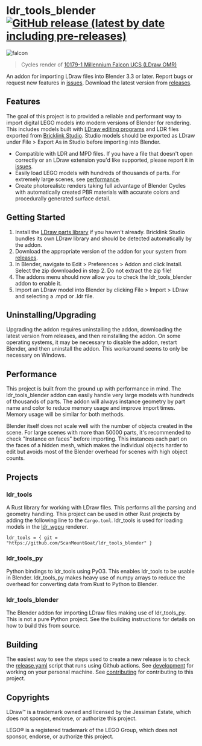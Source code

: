 # ldr_tools_blender [![GitHub release (latest by date including pre-releases)](https://img.shields.io/github/v/release/ScanMountGoat/ldr_tools_blender?include_prereleases)](https://github.com/ScanMountGoat/ldr_tools_blender/releases/latest)

![falcon](https://user-images.githubusercontent.com/23301691/225458929-e1870792-6125-443b-af49-fc047b6c8167.jpg)
> Cycles render of [10179-1 Millennium Falcon UCS (LDraw OMR)](https://omr.ldraw.org/files/347)

An addon for importing LDraw files into Blender 3.3 or later. Report bugs or request new features in [issues](https://github.com/ScanMountGoat/ldr_tools_blender/issues). Download the latest version from [releases](https://github.com/ScanMountGoat/ldr_tools_blender/releases).

## Features
The goal of this project is to provided a reliable and performant way to import digital LEGO models into modern versions of Blender for rendering. This includes models built with [LDraw editing programs](https://www.ldraw.org/downloads-2/third-party-software.html) and LDR files exported from [Bricklink Studio](https://www.bricklink.com/v3/studio/download.page). Studio models should be exported as LDraw under File > Export As in Studio before importing into Blender.

* Compatible with LDR and MPD files. If you have a file that doesn't open correctly or an LDraw extension you'd like supported, please report it in [issues](https://github.com/ScanMountGoat/ldr_tools_blender/issues).
*  Easily load LEGO models with hundreds of thousands of parts. For extremely large scenes, see [performance](#performance).
* Create photorealistc renders taking full advantage of Blender Cycles with automatically created PBR materials with accurate colors and procedurally generated surface detail. 

## Getting Started
1. Install the [LDraw parts library](https://www.ldraw.org/help/getting-started.html) if you haven't already. Bricklink Studio bundles its own LDraw library and should be detected automatically by the addon.
2. Download the appropriate version of the addon for your system from [releases](https://github.com/ScanMountGoat/ldr_tools_blender/releases).
3. In Blender, navigate to Edit > Preferences > Addon and click Install. Select the zip downloaded in step 2. Do not extract the zip file!
4. The addons menu should now allow you to check the ldr_tools_blender addon to enable it.
5. Import an LDraw model into Blender by clicking File > Import > LDraw and selecting a .mpd or .ldr file.

## Uninstalling/Upgrading
Upgrading the addon requires uninstalling the addon, downloading the latest version from releases, and then reinstalling the addon. On some operating systems, it may be necessary to disable the addon, restart Blender, and then uninstall the addon. This workaround seems to only be necessary on Windows.

## Performance
This project is built from the ground up with performance in mind. The ldr_tools_blender addon can easily handle very large models with hundreds of thousands of parts. The addon will always instance geometry by part name and color to reduce memory usage and improve import times. Memory usage will be similar for both methods.

Blender itself does not scale well with the number of objects created in the scene. For large scenes with more than 50000 parts, it's recommended to check "Instance on faces" before importing. This instances each part on the faces of a hidden mesh, which makes the individual objects harder to edit but avoids most of the Blender overhead for scenes with high object counts.

## Projects
### ldr_tools
A Rust library for working with LDraw files. This performs all the parsing and geometry handling. This project can be used in 
other Rust projects by adding the following line to the `Cargo.toml`. ldr_tools is used for loading models in the [ldr_wgpu](https://github.com/ScanMountGoat/ldr_wgpu) renderer.  

`ldr_tools = { git = "https://github.com/ScanMountGoat/ldr_tools_blender" }` 

### ldr_tools_py
Python bindings to ldr_tools using PyO3. This enables ldr_tools to be usable in Blender. ldr_tools_py makes heavy use of numpy arrays 
to reduce the overhead for converting data from Rust to Python to Blender.

### ldr_tools_blender
The Blender addon for importing LDraw files making use of ldr_tools_py. This is not a pure Python project. See the building instructions for details on how to build this from source.

## Building
The easiest way to see the steps used to create a new release is to check the [release.yaml](https://github.com/ScanMountGoat/ldr_tools_blender/blob/main/.github/workflows/release.yml) script that runs using Github actions. See [development](https://github.com/ScanMountGoat/ldr_tools_blender/blob/main/DEVELOPMENT.md) for working on your personal machine.  See [contributing](https://github.com/ScanMountGoat/ldr_tools_blender/blob/main/CONTRIBUTING.md) for contributing to this project.

## Copyrights
LDraw™ is a trademark owned and licensed by the Jessiman Estate, which does not sponsor, endorse, or authorize this project.  

LEGO® is a registered trademark of the LEGO Group, which does not sponsor, endorse, or authorize this project.
